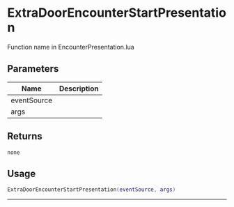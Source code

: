 # ExtraDoorEncounterStartPresentation

Function name in EncounterPresentation.lua

## Parameters

| Name        | Description |
| ----------- | ----------- |
| eventSource |             |
| args        |             |

## Returns

`none`

## Usage

```lua
ExtraDoorEncounterStartPresentation(eventSource, args)
```

---
